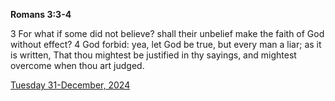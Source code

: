 **Romans 3:3-4**

3 For what if some did not believe? shall their unbelief make the faith of God without effect? 4 God forbid: yea, let God be true, but every man a liar; as it is written, That thou mightest be justified in thy sayings, and mightest overcome when thou art judged.

[Tuesday 31-December, 2024](https://getbible.net/kjv/Romans/3/3-4)
